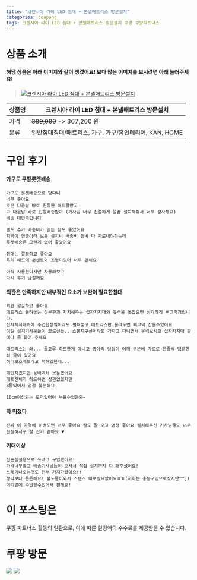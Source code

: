 ```yaml
---
title: "크렌시아 라이 LED 침대 + 본넬매트리스 방문설치"
categories: coupang
tags: 크렌시아 라이 LED 침대 + 본넬매트리스 방문설치 쿠팡 쿠팡파트너스
---
```

# 상품 소개
#### 해당 상품은 아래 이미지와 같이 생겼어요! 보다 많은 이미지를 보시려면 아래 눌러주세요! 
> [![크렌시아 라이 LED 침대 + 본넬매트리스 방문설치](https://static.coupangcdn.com/image/affiliate/banner/b42543e2ff7577620582f46edac2b7dd@2x.jpg)](https://coupa.ng/bOZSVu)

상품명 | 크렌시아 라이 LED 침대 + 본넬매트리스 방문설치
-------|-------
가격 | ~~389,000~~ -> 367,200 원
분류 | 일반침대침대/매트리스, 가구, 가구/홈인테리어, KAN, HOME

# 구입 후기

####    가구도 쿠팡롯켓배송
    가구도 롯켓배송으로 받다니
    너무 좋아요
    주문 다음날 바로 친절한 해피콜받고
    그 다음날 바로 친절배송받아 (기사님 너무 친절하게 깔끔 설치해줘서 너무 감사해요)
    배송 대만족입니다
    
    별도 추가 배송비가 없는 점도 좋았어요
    지역이 영종이라 보통 설치비 배송비 톨비 다 따로내야하는데
    롯켓배송은 그런게 없어 좋았어요
    
    침대는 깔끔하고 좋아요
    특히 해드에 콘센트와 조명이있어 너무 편해요
    
    아직 사용전이지만 사용해보고
    다시 후기 남길께요

####    외관은 만족하지만 내부적인 요소가 보완이 필요한침대
    외관 깔끔하고 좋아요
    매트리스 올려놓는 상부판과 지지해주는 십자지지대와 유격을 못잡으면 심각하게 삐그덕거립니다.
    십자지지대위에 수건한장씩이라도 펼쳐놓고 매트리스판 올려두면 삐그덕 잡을수있어요
    이걸 설치기사분들이 모르신듯.. 스폰지쿠션이라도 가지고 다니면서 유격보시고 십자지지대 판에다 좀 붙여 주세요
    
    매트리스는 와... 골고루 하드한게 아니고 종아리 엉덩이 어깨 부분에 가로로 한줄씩 땡땡한 쇠 줄이 있어요
    허리보호매트라고 적혀있던데...
    
    개인차겠지만 등배겨서 못눞겠어요
    매트전체가 하드하면 상관없겠지만 
    3줄있어서 엄청 불편해요
    
    10cm이상되는 토퍼있어야 누울수있음돠~

####    하 미쳤다
    진짜 이 가격에 이정도면 너무 좋아요 잠도 잘 오고 엄청 좋아요 설치해주신 기사님들도 너무 친철하시구 잘 산거 같아요 ♥️

####    기대이상
    신혼침실용으로 쓰려고 구입했어요!
    가격너무좋고 배송기사닝들이 오셔서 직접 설치까지 다 해주셨어요!
    쓰레기나오는것도 전부 가져가셨어요!!
    생각보다 튼튼해요! 불도들어와서 스텐스 따로필요없어요ㅎㅎ(저희는 충동구입으로샀지만^^;)
    머리맡에 수납할수있어서 편해요!

# 이 포스팅은
쿠팡 파트너스 활동의 일환으로, 이에 따른 일정액의 수수료를 제공받을 수 있습니다.

# 쿠팡 방문
[![](https://ads-partners.coupang.com/banners/404218?subId=&traceId=V0-301-bae0f72e5e59e45f-I404218&w=728&h=90)](https://coupa.ng/bOXH5d)
[![](https://ads-partners.coupang.com/banners/404240?subId=&traceId=V0-301-371ae01f4226dec2-I404240&w=728&h=90)](https://coupa.ng/bOXIeg)

